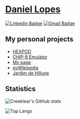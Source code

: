 # [Daniel Lopes](https://danielcreeklear.github.io/DanielCreeklear/)
[![Linkedin Badge](https://img.shields.io/badge/-Daniel-blue?style=flat-square&logo=Linkedin&logoColor=white&link=https://www.linkedin.com/in/ddaniellopessoares/)](https://www.linkedin.com/in/ddaniellopessoares/) 
[![Gmail Badge](https://img.shields.io/badge/-ddanielssoares@gmail.com-c14438?style=flat-square&logo=Gmail&logoColor=white&link=mailto:ddanielssoares@gmail.com)](mailto:ddanielssoares@gmail.com)

## My personal projects
  * [HEXPOD](https://github.com/DanielCreeklear/HEXPOD)
  * [CHIP-8 Emulator](https://github.com/DanielCreeklear/chip8_emulator)
  * [My page](https://danielcreeklear.github.io/DanielCreeklear/)
  * [pyWikipedia](https://github.com/DanielCreeklear/pyWikipedia)
  * [Jardim de Hillune](https://github.com/DanielCreeklear/JardimDeHillune)

## Statistics
![Creeklear's GitHub stats](https://github-readme-stats.vercel.app/api?username=DanielCreeklear&theme=dark&show_icons=true)

![Top Langs](https://github-readme-stats.vercel.app/api/top-langs/?username=DanielCreeklear&layout=compact&theme=dark)
